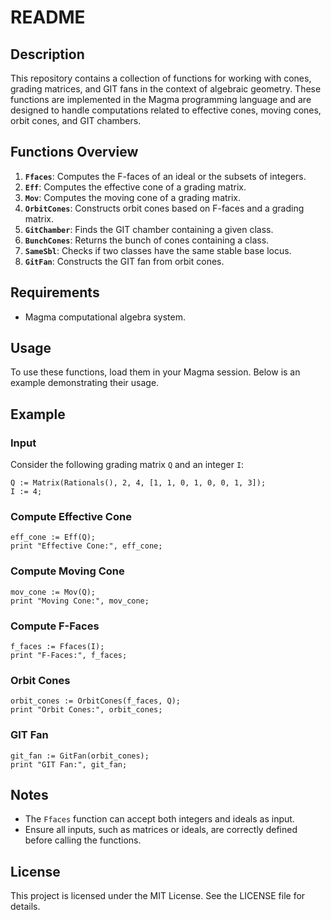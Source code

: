 # README

## Description

This repository contains a collection of functions for working with cones, grading matrices, and GIT fans in the context of algebraic geometry. These functions are implemented in the Magma programming language and are designed to handle computations related to effective cones, moving cones, orbit cones, and GIT chambers.

## Functions Overview

1. **`Ffaces`**: Computes the F-faces of an ideal or the subsets of integers.
2. **`Eff`**: Computes the effective cone of a grading matrix.
3. **`Mov`**: Computes the moving cone of a grading matrix.
4. **`OrbitCones`**: Constructs orbit cones based on F-faces and a grading matrix.
5. **`GitChamber`**: Finds the GIT chamber containing a given class.
6. **`BunchCones`**: Returns the bunch of cones containing a class.
7. **`SameSbl`**: Checks if two classes have the same stable base locus.
8. **`GitFan`**: Constructs the GIT fan from orbit cones.

## Requirements

- Magma computational algebra system.

## Usage

To use these functions, load them in your Magma session. Below is an example demonstrating their usage.

## Example

### Input

Consider the following grading matrix `Q` and an integer `I`:

```magma
Q := Matrix(Rationals(), 2, 4, [1, 1, 0, 1, 0, 0, 1, 3]);
I := 4;
```

### Compute Effective Cone

```magma
eff_cone := Eff(Q);
print "Effective Cone:", eff_cone;
```

### Compute Moving Cone

```magma
mov_cone := Mov(Q);
print "Moving Cone:", mov_cone;
```

### Compute F-Faces

```magma
f_faces := Ffaces(I);
print "F-Faces:", f_faces;
```

### Orbit Cones

```magma
orbit_cones := OrbitCones(f_faces, Q);
print "Orbit Cones:", orbit_cones;
```

### GIT Fan

```magma
git_fan := GitFan(orbit_cones);
print "GIT Fan:", git_fan;
```

## Notes

- The `Ffaces` function can accept both integers and ideals as input.
- Ensure all inputs, such as matrices or ideals, are correctly defined before calling the functions.

## License

This project is licensed under the MIT License. See the LICENSE file for details.

